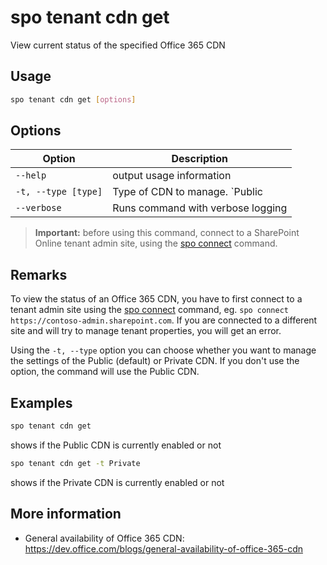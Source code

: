 # spo tenant cdn get

View current status of the specified Office 365 CDN

## Usage

```sh
spo tenant cdn get [options]
```

## Options

Option|Description
------|-----------
`--help`|output usage information
`-t, --type [type]`|Type of CDN to manage. `Public|Private`. Default `Public`
`--verbose`|Runs command with verbose logging

> **Important:** before using this command, connect to a SharePoint Online tenant admin site, using the [spo connect](connect.md) command.

## Remarks

To view the status of an Office 365 CDN, you have to first connect to a tenant admin site using the
[spo connect](connect.md) command, eg. `spo connect https://contoso-admin.sharepoint.com`.
If you are connected to a different site and will try to manage tenant properties,
you will get an error.

Using the `-t, --type` option you can choose whether you want to manage the settings of
the Public (default) or Private CDN. If you don't use the option, the command will use the Public CDN.

## Examples

```sh
spo tenant cdn get
```

shows if the Public CDN is currently enabled or not

```sh
spo tenant cdn get -t Private
```

shows if the Private CDN is currently enabled or not

## More information

- General availability of Office 365 CDN: https://dev.office.com/blogs/general-availability-of-office-365-cdn